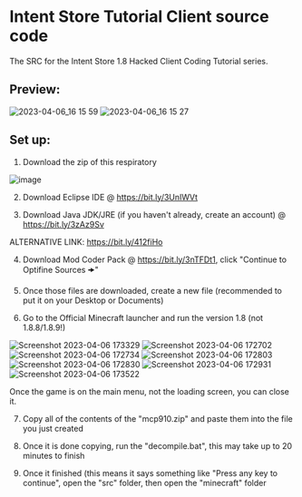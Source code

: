 # Intent Store Tutorial Client source code
The SRC for the Intent Store 1.8 Hacked Client Coding Tutorial series.

## Preview:
![2023-04-06_16 15 59](https://user-images.githubusercontent.com/127635278/230485140-52c3996e-7100-4f49-b204-7fad7dd94c60.png)
![2023-04-06_16 15 27](https://user-images.githubusercontent.com/127635278/230485169-0aff252c-c1f5-4321-ad7a-d3c7ad99f8f1.png)

## Set up:
1. Download the zip of this respiratory

![image](https://user-images.githubusercontent.com/127635278/230487846-9cba1a82-bee6-4aa3-a53f-9732e31b0887.png)

2. Download Eclipse IDE @ https://bit.ly/3UnIWVt

3. Download Java JDK/JRE (if you haven't already, create an account) @ https://bit.ly/3zAz9Sv

ALTERNATIVE LINK: https://bit.ly/412fiHo

4. Download Mod Coder Pack @ https://bit.ly/3nTFDt1, click "Continue to Optifine Sources 🠞"

5. Once those files are downloaded, create a new file (recommended to put it on your Desktop or Documents)

6. Go to the Official Minecraft launcher and run the version 1.8 (not 1.8.8/1.8.9!)

![Screenshot 2023-04-06 173329](https://user-images.githubusercontent.com/127635278/230498136-febf4f77-b63b-442e-ac27-c2b7fdad40f8.png)
![Screenshot 2023-04-06 172702](https://user-images.githubusercontent.com/127635278/230498200-b8fc3723-8943-4cca-894e-50bd38b36cb5.png)
![Screenshot 2023-04-06 172734](https://user-images.githubusercontent.com/127635278/230498219-8d4f30e2-7ad2-4763-83e9-919fc467c03c.png)
![Screenshot 2023-04-06 172803](https://user-images.githubusercontent.com/127635278/230498253-e2c14143-b8b9-47ae-87cb-9ed9d3494d39.png)
![Screenshot 2023-04-06 172830](https://user-images.githubusercontent.com/127635278/230498285-ee220268-4710-45be-86dd-3c211b2aa292.png)
![Screenshot 2023-04-06 172931](https://user-images.githubusercontent.com/127635278/230498312-316c8f7f-3ee6-4155-a29a-2270669af6ca.png)
![Screenshot 2023-04-06 173522](https://user-images.githubusercontent.com/127635278/230498384-ea15d2ae-c2c9-4833-ac2d-de390f3ea1b8.png)

Once the game is on the main menu, not the loading screen, you can close it.

7. Copy all of the contents of the "mcp910.zip" and paste them into the file you just created

8. Once it is done copying, run the "decompile.bat", this may take up to 20 minutes to finish

9. Once it finished (this means it says something like "Press any key to continue", open the "src" folder, then open the "minecraft" folder
